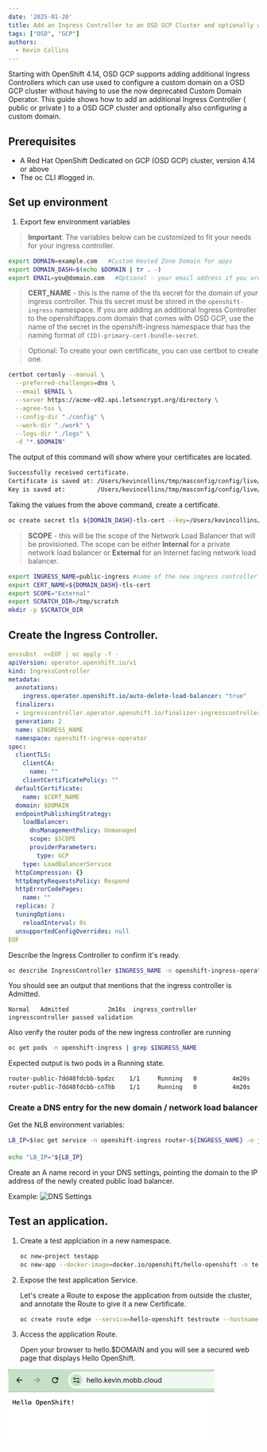 ```yaml
---
date: '2025-01-20'
title: Add an Ingress Controller to an OSD GCP Cluster and optionally with a custom domain. 
tags: ["OSD", "GCP"]
authors:
  - Kevin Collins
---
```


Starting with OpenShift 4.14, OSD GCP supports adding additional Ingress Controllers which can use used to configure a custom domain on a OSD GCP cluster without having to use the now deprecated Custom Domain Operator.  This guide shows how to add an additional Ingress Controller ( public or private ) to a OSD GCP cluster and optionally also configuring a custom domain.

## Prerequisites

* A Red Hat OpenShift Dedicated on GCP (OSD GCP) cluster, version 4.14 or above
* The oc CLI      #logged in.

## Set up environment

1. Export few environment variables
> **Important**: The variables below can be customized to fit your needs for your ingress controller.

```bash
export DOMAIN=example.com   #Custom Hosted Zone Domain for apps 
export DOMAIN_DASH=$(echo $DOMAIN | tr . -)
export EMAIL=you@domain.com   #Optional - your email address if you are generating your own certificate
```

> **CERT_NAME** - this is the name of the tls secret for the domain of your ingress controller.  This tls secret must be stored in the `openshift-ingress` namespace. If you are adding an additional Ingress Controller to the openshiftapps.com domain that comes with OSD GCP, use the name of the secret in the openshift-ingress namespace that has the naming format of `(ID)-primary-cert-bundle-secret`.

>Optional: To create your own certificate, you can use certbot to create one.

```bash
certbot certonly --manual \
  --preferred-challenges=dns \
  --email $EMAIL \
  --server https://acme-v02.api.letsencrypt.org/directory \
  --agree-tos \
  --config-dir "./config" \
  --work-dir "./work" \
  --logs-dir "./logs" \
  -d "*.$DOMAIN"
  ```

The output of this command will show where your certificates are located.

```bash
Successfully received certificate.
Certificate is saved at: /Users/kevincollins/tmp/masconfig/config/live/kevin.mobb.cloud/fullchain.pem
Key is saved at:         /Users/kevincollins/tmp/masconfig/config/live/kevin.mobb.cloud/privkey.pem
```

Taking the values from the above command, create a certificate.
```bash
oc create secret tls ${DOMAIN_DASH}-tls-cert --key=/Users/kevincollins/tmp/masconfig/config/live/kevin.mobb.cloud/privkey.pem --cert=/Users/kevincollins/tmp/masconfig/config/live/kevin.mobb.cloud/fullchain.pem -n openshift-ingress
``` 

> **SCOPE** - this will be the scope of the Network Load Balancer that will be provisioned.  The scope can be either **Internal** for a private network load balancer or **External** for an Internet facing network load balancer.

   ```bash
   export INGRESS_NAME=public-ingress #name of the new ingress controller
   export CERT_NAME=${DOMAIN_DASH}-tls-cert
   export SCOPE="External" 
   export SCRATCH_DIR=/tmp/scratch
   mkdir -p $SCRATCH_DIR
   ```

## Create the Ingress Controller.

   ```yaml
   envsubst  <<EOF | oc apply -f -
   apiVersion: operator.openshift.io/v1
   kind: IngressController
   metadata:
     annotations:
       ingress.operator.openshift.io/auto-delete-load-balancer: "true"
     finalizers:
     - ingresscontroller.operator.openshift.io/finalizer-ingresscontroller
     generation: 2
     name: $INGRESS_NAME
     namespace: openshift-ingress-operator
   spec:
     clientTLS:
       clientCA:
         name: ""
       clientCertificatePolicy: ""
     defaultCertificate:
       name: $CERT_NAME
     domain: $DOMAIN
     endpointPublishingStrategy:
       loadBalancer:
         dnsManagementPolicy: Unmanaged
         scope: $SCOPE
         providerParameters:
           type: GCP
       type: LoadBalancerService
     httpCompression: {}
     httpEmptyRequestsPolicy: Respond
     httpErrorCodePages:
       name: ""
     replicas: 2
     tuningOptions:
       reloadInterval: 0s
     unsupportedConfigOverrides: null
   EOF
   ```

  Describe the Ingress Controller to confirm it's ready.

   ```bash
   oc describe IngressController $INGRESS_NAME -n openshift-ingress-operator
   ```

   You should see an output that mentions that the ingress controller is Admitted.  

   ```
   Normal   Admitted           2m16s  ingress_controller  ingresscontroller passed validation
   ```

   Also verify the router pods of the new ingress controller are running

   ```bash
   oc get pods -n openshift-ingress | grep $INGRESS_NAME
   ```

  Expected output is two pods in a Running state.
  ```bash
  router-public-7dd48fdcbb-bpdzc    1/1     Running   0          4m20s
  router-public-7dd48fdcbb-cn7hb    1/1     Running   0          4m20s
  ```

### Create a DNS entry for the new domain / network load balancer

Get the NLB environment variables:
   ```bash
   LB_IP=$(oc get service -n openshift-ingress router-${INGRESS_NAME} -o jsonpath='{.status.loadBalancer.ingress[0].ip}')

   echo "LB_IP="${LB_IP}
   ```
 
  Create an A name record in your DNS settings, pointing the domain to the IP address of the newly created public load balancer.
  
  Example:
  ![DNS Settings](dns-setings.png)
  

## Test an application.

1. Create a test applciation in a new namespace.

   ```bash
   oc new-project testapp
   oc new-app --docker-image=docker.io/openshift/hello-openshift -n testapp
   ```

2. Expose the test application Service.

   Let's create a Route to expose the application from outside the cluster, and annotate the Route to give it a new Certificate.

   ```bash
   oc create route edge --service=hello-openshift testroute --hostname hello.$DOMAIN -n testapp
   ```

3. Access the application Route.

   Open your browser to hello.$DOMAIN and you will see a secured web page that displays Hello OpenShift.

  ![View Hello OpenShift](hello-openshift.png)



